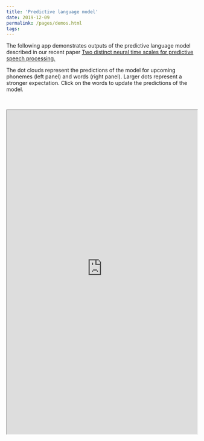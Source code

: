 ```yaml
---
title: 'Predictive language model'
date: 2019-12-09
permalink: /pages/demos.html
tags:
---
```


The following app demonstrates outputs of the predictive language model described in our recent paper [Two distinct neural time scales for predictive speech processing.](../../publication/two-distinct-timescales)

The dot clouds represent the predictions of the model for upcoming phonemes (left panel) and words (right panel). Larger dots represent a stronger expectation. Click on the words to update the predictions of the model.

&nbsp;
<iframe allowtransparency="false" style="background: #FFFFFF;" src="https://tedlium.peterdonhauser.com/combined" width="100%" height="860px"></iframe>

 <!-- [<a href="tedlium_js_demo.html">Demo</a>] of predictions generated by a neural language model trained on TED talks. -->

 <!-- [<a href="tedlium_demo_dash.html">Demo</a>] of predictions generated by a neural language model trained on TED talks. -->
<!-- &nbsp; -->

<!-- #### Modulation of neural responses -->

<!-- (Regression model of MEG responses, still working on this demo) -->

<!-- &nbsp; -->
<!-- <iframe src="https://dash-plotly.bic.mni.mcgill.ca/tedlium-rnn-demo/meg" width="100%" height="860px"></iframe> -->
